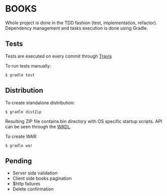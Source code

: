 BOOKS
=====

Whole project is done in the TDD fashion (test, implementation, refactor).
Dependency management and tasks execution is done using Gradle.

## Tests

Tests are executed on every commit through [Travis](https://travis-ci.org/vfarcic/TechnologyConversationsBooks)

To run tests manually:

```shell
$ gradle test
```

## Distribution

To create standalone distribution:

```shell
$ gradle distZip
```

Resulting ZIP file contains bin directory with OS specific startup scripts.
API can be seen through the [WADL](http://localhost:8080/api/application.wadl).

To create WAR:

```shell
$ gradle war
```

## Pending

* Server side validation
* Client side books pagination
* $http failures
* Delete confirmation